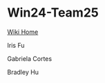 # Win24-Team25
[Wiki Home](https://github.com/StanfordCS194/Win24-Team25/wiki)


Iris Fu

Gabriela Cortes

Bradley Hu

